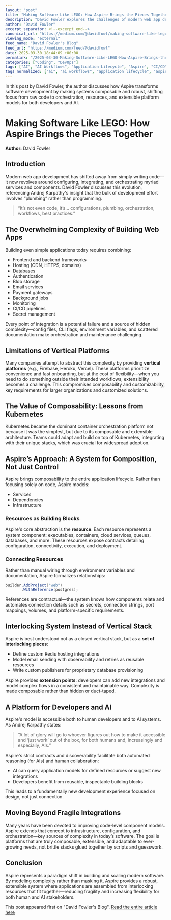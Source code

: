 ```yaml
---
layout: "post"
title: "Making Software Like LEGO: How Aspire Brings the Pieces Together"
description: "David Fowler explores the challenges of modern web app development, emphasizing integration and orchestration over traditional coding. He introduces Aspire, a composable, contract-based system designed to streamline application lifecycle management, promote extensibility, and enable both human and AI stakeholders to collaborate more effectively."
author: "David Fowler"
excerpt_separator: <!--excerpt_end-->
canonical_url: "https://medium.com/@davidfowl/making-software-like-lego-how-aspire-brings-the-pieces-together-d6a99c2c4cde?source=rss-8163234c98f0------2"
viewing_mode: "external"
feed_name: "David Fowler's Blog"
feed_url: "https://medium.com/feed/@davidfowl"
date: 2025-03-30 18:44:09 +00:00
permalink: "/2025-03-30-Making-Software-Like-LEGO-How-Aspire-Brings-the-Pieces-Together.html"
categories: ["Coding", "DevOps"]
tags: ["AI", "AI Workflows", "Application Lifecycle", "Aspire", "CI/CD", "Cloud Computing", "Coding", "Composability", "Configuration", "Developer Experience", "DevOps", "Infrastructure", "Integration", "Orchestration", "Platform Engineering", "Posts", "Software Development", "System Modeling", "Vertical Platforms", "Web Development"]
tags_normalized: ["ai", "ai workflows", "application lifecycle", "aspire", "ci slash cd", "cloud computing", "coding", "composability", "configuration", "developer experience", "devops", "infrastructure", "integration", "orchestration", "platform engineering", "posts", "software development", "system modeling", "vertical platforms", "web development"]
---
```


In this post by David Fowler, the author discusses how Aspire transforms software development by making systems composable and robust, shifting focus from raw code to orchestration, resources, and extensible platform models for both developers and AI.<!--excerpt_end-->

# Making Software Like LEGO: How Aspire Brings the Pieces Together

**Author:** David Fowler

## Introduction

Modern web app development has shifted away from simply writing code—it now revolves around configuring, integrating, and orchestrating myriad services and components. David Fowler discusses this evolution, referencing Andrej Karpathy's insight that the bulk of development effort involves “plumbing” rather than programming.

> “It’s not even code, it’s… configurations, plumbing, orchestration, workflows, best practices.”

## The Overwhelming Complexity of Building Web Apps

Building even simple applications today requires combining:

- Frontend and backend frameworks
- Hosting (CDN, HTTPS, domains)
- Databases
- Authentication
- Blob storage
- Email services
- Payment gateways
- Background jobs
- Monitoring
- CI/CD pipelines
- Secret management

Every point of integration is a potential failure and a source of hidden complexity—config files, CLI flags, environment variables, and scattered documentation make orchestration and maintenance challenging.

## Limitations of Vertical Platforms

Many companies attempt to abstract this complexity by providing **vertical platforms** (e.g., Firebase, Heroku, Vercel). These platforms prioritize convenience and fast onboarding, but at the cost of flexibility—when you need to do something outside their intended workflows, extensibility becomes a challenge. This compromises composability and customizability, key requirements for larger organizations and customized solutions.

## The Value of Composability: Lessons from Kubernetes

Kubernetes became the dominant container orchestration platform not because it was the simplest, but due to its composable and extensible architecture. Teams could adapt and build on top of Kubernetes, integrating with their unique stacks, which was crucial for widespread adoption.

## Aspire’s Approach: A System for Composition, Not Just Control

Aspire brings composability to the entire application lifecycle. Rather than focusing solely on code, Aspire models:

- Services
- Dependencies
- Infrastructure

### Resources as Building Blocks

Aspire's core abstraction is the **resource**. Each resource represents a system component: executables, containers, cloud services, queues, databases, and more. These resources expose contracts detailing configuration, connectivity, execution, and deployment.

### Connecting Resources

Rather than manual wiring through environment variables and documentation, Aspire formalizes relationships:

```csharp
builder.AddProject("web")
       .WithReference(postgres);
```

References are contractual—the system knows how components relate and automates connection details such as secrets, connection strings, port mappings, volumes, and platform-specific requirements.

## Interlocking System Instead of Vertical Stack

Aspire is best understood not as a closed vertical stack, but as a **set of interlocking pieces**:

- Define custom Redis hosting integrations
- Model email sending with observability and retries as reusable resources
- Write custom publishers for proprietary database provisioning

Aspire provides **extension points**: developers can add new integrations and model complex flows in a consistent and maintainable way. Complexity is made composable rather than hidden or duct-taped.

## A Platform for Developers and AI

Aspire's model is accessible both to human developers and to AI systems. As Andrej Karpathy states:

> “A lot of glory will go to whoever figures out how to make it accessible and ‘just work’ out of the box, for both humans and, increasingly and especially, AIs.”

Aspire's strict contracts and discoverability facilitate both automated reasoning (for AIs) and human collaboration:

- AI can query application models for defined resources or suggest new integrations
- Developers benefit from reusable, inspectable building blocks

This leads to a fundamentally new development experience focused on design, not just connection.

## Moving Beyond Fragile Integrations

Many years have been devoted to improving code-level component models. Aspire extends that concept to infrastructure, configuration, and orchestration—key sources of complexity in today’s software. The goal is platforms that are truly composable, extensible, and adaptable to ever-growing needs, not brittle stacks glued together by scripts and guesswork.

## Conclusion

Aspire represents a paradigm shift in building and scaling modern software. By modeling complexity rather than masking it, Aspire provides a robust, extensible system where applications are assembled from interlocking resources that fit together—reducing fragility and increasing flexibility for both human and AI stakeholders.

This post appeared first on "David Fowler's Blog". [Read the entire article here](https://medium.com/@davidfowl/making-software-like-lego-how-aspire-brings-the-pieces-together-d6a99c2c4cde?source=rss-8163234c98f0------2)
